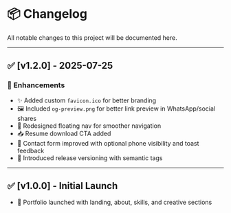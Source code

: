 # 📦 Changelog

All notable changes to this project will be documented here.

---

## ✅ [v1.2.0] - 2025-07-25

### 🎯 Enhancements
- ✨ Added custom `favicon.ico` for better branding
- 🖼️ Included `og-preview.png` for better link preview in WhatsApp/social shares
- 🧭 Redesigned floating nav for smoother navigation
- 📥 Resume download CTA added
- 💬 Contact form improved with optional phone visibility and toast feedback
- 🔧 Introduced release versioning with semantic tags

---

## ✅ [v1.0.0] - Initial Launch

- 🚀 Portfolio launched with landing, about, skills, and creative sections
